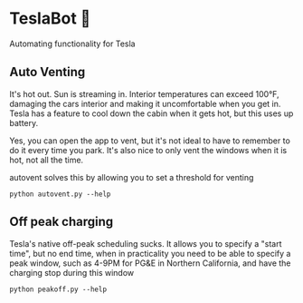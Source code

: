# TeslaBot 🤖

Automating functionality for Tesla

## Auto Venting
It's hot out. Sun is streaming in. Interior temperatures can exceed 100°F, damaging the cars interior and making it uncomfortable when you get in. Tesla has a feature to cool down the cabin when it gets hot, but this uses up battery.

Yes, you can open the app to vent, but it's not ideal to have to remember to do it every time you park. It's also nice to only vent the windows when it is hot, not all the time.

autovent solves this by allowing you to set a threshold for venting

`python autovent.py --help`


## Off peak charging

Tesla's native off-peak scheduling sucks. It allows you to specify a "start time", but no end time, when in practicality you need to be able to specify a peak window, such as 4-9PM for PG&E in Northern California, and have the charging stop during this window


`python peakoff.py --help` 
